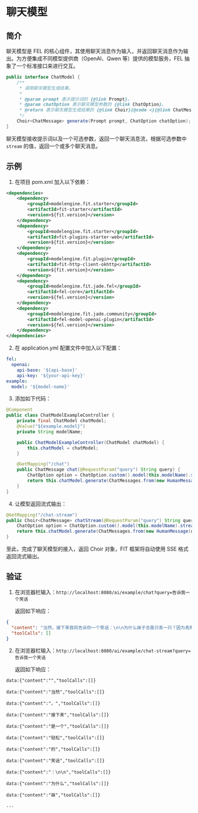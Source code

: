 # 聊天模型

## 简介

聊天模型是 FEL 的核心组件，其使用聊天消息作为输入，并返回聊天消息作为输出。为方便集成不同模型提供商（OpenAI、Qwen 等）提供的模型服务，FEL 抽象了一个标准接口来进行交互。

``` java
public interface ChatModel {
    /**
     * 调用聊天模型生成结果。
     *
     * @param prompt 表示提示词的 {@link Prompt}。
     * @param chatOption 表示聊天模型参数的 {@link ChatOption}。
     * @return 表示聊天模型生成结果的 {@link Choir}{@code <}{@link ChatMessage}{@code >}。
     */
    Choir<ChatMessage> generate(Prompt prompt, ChatOption chatOption);
}
```

聊天模型接收提示词以及一个可选参数，返回一个聊天消息流，根据可选参数中 `stream` 的值，返回一个或多个聊天消息。

## 示例

1. 在项目 pom.xml 加入以下依赖：

``` xml
<dependencies>
    <dependency>
        <groupId>modelengine.fit.starter</groupId>
        <artifactId>fit-starter</artifactId>
        <version>${fit.version}</version>
    </dependency>
    <dependency>
        <groupId>modelengine.fit.starter</groupId>
        <artifactId>fit-plugins-starter-web</artifactId>
        <version>${fit.version}</version>
    </dependency>
    <dependency>
        <groupId>modelengine.fit.plugin</groupId>
        <artifactId>fit-http-client-okhttp</artifactId>
        <version>${fit.version}</version>
    </dependency>
    <dependency>
        <groupId>modelengine.fit.jade.fel</groupId>
        <artifactId>fel-core</artifactId>
        <version>${fel.version}</version>
    </dependency>
    <dependency>
        <groupId>modelengine.fit.jade.community</groupId>
        <artifactId>fel-model-openai-plugin</artifactId>
        <version>${fel.version}</version>
    </dependency>
</dependencies>
```

2. 在 application.yml 配置文件中加入以下配置：

```yaml
fel:
  openai:
    api-base: '${api-base}'
    api-key: '${your-api-key}'
example:
  model: '${model-name}'
```

3. 添加如下代码：

``` java
@Component
public class ChatModelExampleController {
    private final ChatModel chatModel;
    @Value("${example.model}")
    private String modelName;

    public ChatModelExampleController(ChatModel chatModel) {
        this.chatModel = chatModel;
    }

    @GetMapping("/chat")
    public ChatMessage chat(@RequestParam("query") String query) {
        ChatOption option = ChatOption.custom().model(this.modelName).stream(false).build();
        return this.chatModel.generate(ChatMessages.from(new HumanMessage(query)), option).blockAll().get(0);
    }
}

```

4. 让模型返回流式输出：

``` java
@GetMapping("/chat-stream")
public Choir<ChatMessage> chatStream(@RequestParam("query") String query) {
    ChatOption option = ChatOption.custom().model(this.modelName).stream(true).build();
    return this.chatModel.generate(ChatMessages.from(new HumanMessage(query)), option);
}
```

至此，完成了聊天模型的接入，返回 Choir 对象，FIT 框架将自动使用 SSE 格式返回流式输出。

## 验证

1. 在浏览器栏输入：`http://localhost:8080/ai/example/chat?query=告诉我一个笑话`

   返回如下响应：

```json
{
  "content": "当然，接下来我将告诉你一个笑话：\n\n为什么袜子总是只丢一只？因为丢两只根本就不会发现。 \n\n希望这能给你带来一些欢笑！如果你还需要其他的笑话或者其他帮助，随时告诉我。",
  "toolCalls": []
}
```

2. 在浏览器栏输入：`http://localhost:8080/ai/example/chat-stream?query=告诉我一个笑话`

   返回如下响应：

```plaintext
data:{"content":"","toolCalls":[]}

data:{"content":"当然","toolCalls":[]}

data:{"content":"，","toolCalls":[]}

data:{"content":"接下来","toolCalls":[]}

data:{"content":"是一个","toolCalls":[]}

data:{"content":"轻松","toolCalls":[]}

data:{"content":"的","toolCalls":[]}

data:{"content":"笑话","toolCalls":[]}

data:{"content":"：\n\n","toolCalls":[]}

data:{"content":"为什么","toolCalls":[]}

data:{"content":"袜","toolCalls":[]}

...
```
